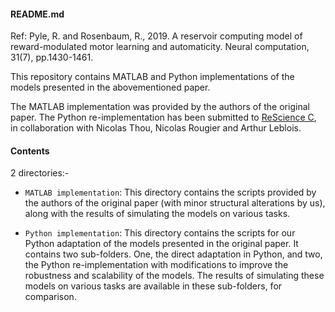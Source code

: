 #### README.md

Ref: 
Pyle, R. and Rosenbaum, R., 2019.
A reservoir computing model of reward-modulated motor learning and automaticity.
Neural computation, 31(7), pp.1430-1461.

This repository contains MATLAB and Python implementations of the models presented in the  abovementioned paper.

The MATLAB implementation was provided by the authors of the original paper.
The Python re-implementation has been submitted to [ReScience C](https://rescience-c.github.io/),  in collaboration with Nicolas Thou, Nicolas Rougier and Arthur Leblois.

#### Contents

2 directories:-

- `MATLAB implementation`:  This directory contains the scripts provided by the authors of the original paper (with minor structural alterations by us), along with the results of simulating the models on various tasks.

- `Python implementation`:  This directory contains the scripts for our Python adaptation of the models presented in the original paper. It contains two sub-folders. One, the direct adaptation in Python, and two, the Python re-implementation with modifications to improve the robustness and scalability of the models. The results of simulating these models on various tasks are available in these sub-folders, for comparison.
